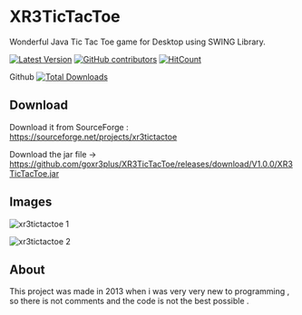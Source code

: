 # XR3TicTacToe
Wonderful Java Tic Tac Toe game for Desktop using SWING Library.

[![Latest Version](https://img.shields.io/github/release/goxr3plus/XR3TicTacToe.svg?style=flat-square)](https://github.com/goxr3plus/Java-Google-Desktop-Translator/releases)
[![GitHub contributors][contributors-image]][contributors-url]
[![HitCount](http://hits.dwyl.io/goxr3plus/XR3TicTacToe.svg)](http://hits.dwyl.io/goxr3plus/xr3player)

Github
[![Total Downloads](https://img.shields.io/github/downloads/goxr3plus/XR3TicTacToe/total.svg)](https://github.com/goxr3plus/XR3TicTacToe/releases)

[contributors-url]: https://github.com/goxr3plus/XR3TicTacToe/graphs/contributors
[contributors-image]: https://img.shields.io/github/contributors/goxr3plus/XR3TicTacToe.svg

## Download

Download it from SourceForge : https://sourceforge.net/projects/xr3tictactoe

Download the jar file -> https://github.com/goxr3plus/XR3TicTacToe/releases/download/V1.0.0/XR3TicTacToe.jar

## Images 

![xr3tictactoe 1](https://user-images.githubusercontent.com/20374208/32340701-084476da-c004-11e7-84cc-ea899403f1c1.png)


![xr3tictactoe 2](https://user-images.githubusercontent.com/20374208/32340705-0bb1b698-c004-11e7-9c31-20b53f320c46.png)



## About
This project was made in 2013 when i was very very new to programming  , so there is not comments and the code is not the best possible .

